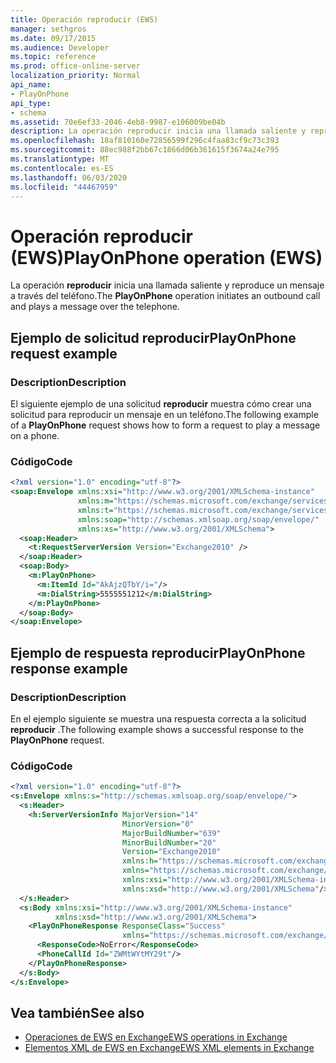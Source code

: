 ```yaml
---
title: Operación reproducir (EWS)
manager: sethgros
ms.date: 09/17/2015
ms.audience: Developer
ms.topic: reference
ms.prod: office-online-server
localization_priority: Normal
api_name:
- PlayOnPhone
api_type:
- schema
ms.assetid: 70e6ef33-2046-4eb8-9987-e106009be04b
description: La operación reproducir inicia una llamada saliente y reproduce un mensaje a través del teléfono.
ms.openlocfilehash: 18af810160e72856599f296c4faa83cf9c73c393
ms.sourcegitcommit: 88ec988f2bb67c1866d06b361615f3674a24e795
ms.translationtype: MT
ms.contentlocale: es-ES
ms.lasthandoff: 06/03/2020
ms.locfileid: "44467959"
---
```

# <a name="playonphone-operation-ews"></a><span data-ttu-id="025d5-103">Operación reproducir (EWS)</span><span class="sxs-lookup"><span data-stu-id="025d5-103">PlayOnPhone operation (EWS)</span></span>

<span data-ttu-id="025d5-104">La operación **reproducir** inicia una llamada saliente y reproduce un mensaje a través del teléfono.</span><span class="sxs-lookup"><span data-stu-id="025d5-104">The **PlayOnPhone** operation initiates an outbound call and plays a message over the telephone.</span></span> 
  
## <a name="playonphone-request-example"></a><span data-ttu-id="025d5-105">Ejemplo de solicitud reproducir</span><span class="sxs-lookup"><span data-stu-id="025d5-105">PlayOnPhone request example</span></span>

### <a name="description"></a><span data-ttu-id="025d5-106">Description</span><span class="sxs-lookup"><span data-stu-id="025d5-106">Description</span></span>

<span data-ttu-id="025d5-107">El siguiente ejemplo de una solicitud **reproducir** muestra cómo crear una solicitud para reproducir un mensaje en un teléfono.</span><span class="sxs-lookup"><span data-stu-id="025d5-107">The following example of a **PlayOnPhone** request shows how to form a request to play a message on a phone.</span></span> 
  
### <a name="code"></a><span data-ttu-id="025d5-108">Código</span><span class="sxs-lookup"><span data-stu-id="025d5-108">Code</span></span>

```XML
<?xml version="1.0" encoding="utf-8"?>
<soap:Envelope xmlns:xsi="http://www.w3.org/2001/XMLSchema-instance"
               xmlns:m="https://schemas.microsoft.com/exchange/services/2006/messages"
               xmlns:t="https://schemas.microsoft.com/exchange/services/2006/types"
               xmlns:soap="http://schemas.xmlsoap.org/soap/envelope/"
               xmlns:xs="http://www.w3.org/2001/XMLSchema">
  <soap:Header>
    <t:RequestServerVersion Version="Exchange2010" />
  </soap:Header>
  <soap:Body>
    <m:PlayOnPhone>
      <m:ItemId Id="AkAjzQTbY/i="/>
      <m:DialString>5555551212</m:DialString>
    </m:PlayOnPhone>
  </soap:Body>
</soap:Envelope>
```

## <a name="playonphone-response-example"></a><span data-ttu-id="025d5-109">Ejemplo de respuesta reproducir</span><span class="sxs-lookup"><span data-stu-id="025d5-109">PlayOnPhone response example</span></span>

### <a name="description"></a><span data-ttu-id="025d5-110">Description</span><span class="sxs-lookup"><span data-stu-id="025d5-110">Description</span></span>

<span data-ttu-id="025d5-111">En el ejemplo siguiente se muestra una respuesta correcta a la solicitud **reproducir** .</span><span class="sxs-lookup"><span data-stu-id="025d5-111">The following example shows a successful response to the **PlayOnPhone** request.</span></span> 
  
### <a name="code"></a><span data-ttu-id="025d5-112">Código</span><span class="sxs-lookup"><span data-stu-id="025d5-112">Code</span></span>

```XML
<?xml version="1.0" encoding="utf-8"?>
<s:Envelope xmlns:s="http://schemas.xmlsoap.org/soap/envelope/">
  <s:Header>
    <h:ServerVersionInfo MajorVersion="14" 
                         MinorVersion="0" 
                         MajorBuildNumber="639" 
                         MinorBuildNumber="20" 
                         Version="Exchange2010" 
                         xmlns:h="https://schemas.microsoft.com/exchange/services/2006/types" 
                         xmlns="https://schemas.microsoft.com/exchange/services/2006/types" 
                         xmlns:xsi="http://www.w3.org/2001/XMLSchema-instance" 
                         xmlns:xsd="http://www.w3.org/2001/XMLSchema"/>
  </s:Header>
  <s:Body xmlns:xsi="http://www.w3.org/2001/XMLSchema-instance" 
          xmlns:xsd="http://www.w3.org/2001/XMLSchema">
    <PlayOnPhoneResponse ResponseClass="Success" 
                         xmlns="https://schemas.microsoft.com/exchange/services/2006/messages">
      <ResponseCode>NoError</ResponseCode>
      <PhoneCallId Id="ZWMtWYtMY29t"/>
    </PlayOnPhoneResponse>
  </s:Body>
</s:Envelope>
```

## <a name="see-also"></a><span data-ttu-id="025d5-113">Vea también</span><span class="sxs-lookup"><span data-stu-id="025d5-113">See also</span></span>

- [<span data-ttu-id="025d5-114">Operaciones de EWS en Exchange</span><span class="sxs-lookup"><span data-stu-id="025d5-114">EWS operations in Exchange</span></span>](ews-operations-in-exchange.md)
- [<span data-ttu-id="025d5-115">Elementos XML de EWS en Exchange</span><span class="sxs-lookup"><span data-stu-id="025d5-115">EWS XML elements in Exchange</span></span>](ews-xml-elements-in-exchange.md)

